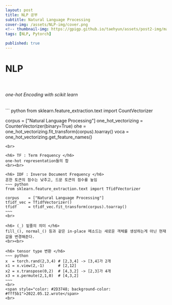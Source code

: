 ```yaml
---
layout: post
title: NLP 공부
subtitle: Natural Language Processing
cover-img: /assets/NLP-img/cover.png
<!-- thumbnail-img: https://gpigp.github.io/taehyun/assets/post2-img/marmoset.jpg -->
tags: [NLP, Pytorch]

published: true
---
```


NLP
============================
<br>
<h6> one-hot Encoding with scikit learn </h6>
``` python
from sklearn.feature_extraction.text import CountVectorizer

corpus              = ["Natural Language Processing"]
one_hot_vectorizing = CounterVectorizer(binary=True)
ohe                 = one_hot_vectorizing.fit_transform(corpus).toarray()
voca                = one_hot_vectorizing.get_feature_names()
```
<br>

<h6> TF : Term Frequency </h6>
one-hot representation들의 합
<br><br>

<h6> IDF : Inverse Document Frequency </h6>
흔한 토큰의 점수는 낮추고, 드문 토큰의 점수를 높임
~~~ python
from sklearn.feature_extraction.text import TfidfVectorizer

corpus    = ["Natural Language Processing"]
tfidf_vec = TfidfVectorizer()
tfidf     = tfidf_vec.fit_transform(corpus).toarray()
~~~
<br>

<h6> (_) 밑줄의 의미 </h6>
fill_(), normal_() 등과 같은 in-place 메소드는 새로운 객체를 생성하는게 아닌 현재값을 변경해준다.
<br><br>

<h6> tensor type 변환 </h6>
~~~ python
x  = torch.rand(2,3,4) # [2,3,4] -> [3,4]가 2개
x1 = x.view(2,-1)      # [2,12]
x2 = x.transpose(0,2)  # [4,3,2] -> [2,3]가 4개
x3 = x.permute(2,1,0)  # [4,3,2]
~~~
<br>
<span style="color: #2D3748; background-color: #fff5b1">2022.05.12.wrote</span>
<br>






